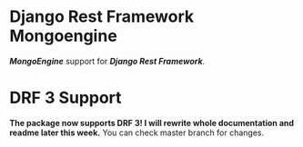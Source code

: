Django Rest Framework Mongoengine
======================

***MongoEngine*** support for ***Django Rest Framework***.

# DRF 3 Support

**The package now supports DRF 3! I will rewrite whole documentation and readme later this week.**
You can check master branch for changes.
